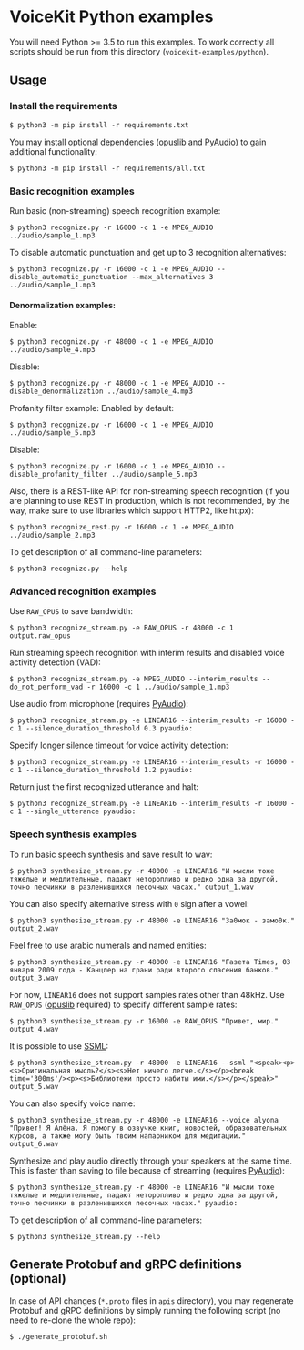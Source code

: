 # VoiceKit Python examples

You will need Python >= 3.5 to run this examples.
To work correctly all scripts should be run from this directory (`voicekit-examples/python`).

## Usage

### Install the requirements

```
$ python3 -m pip install -r requirements.txt
```

You may install optional dependencies ([opuslib](https://github.com/orion-labs/opuslib)
and [PyAudio](https://people.csail.mit.edu/hubert/pyaudio/)) to gain additional functionality:

```
$ python3 -m pip install -r requirements/all.txt
```

### Basic recognition examples

Run basic (non-streaming) speech recognition example:

```
$ python3 recognize.py -r 16000 -c 1 -e MPEG_AUDIO ../audio/sample_1.mp3
```

To disable automatic punctuation and get up to 3 recognition alternatives:

```
$ python3 recognize.py -r 16000 -c 1 -e MPEG_AUDIO --disable_automatic_punctuation --max_alternatives 3 ../audio/sample_1.mp3
```

#### Denormalization examples:

Enable:

```
$ python3 recognize.py -r 48000 -c 1 -e MPEG_AUDIO ../audio/sample_4.mp3
```

Disable:

```
$ python3 recognize.py -r 48000 -c 1 -e MPEG_AUDIO --disable_denormalization ../audio/sample_4.mp3
```

Profanity filter example:
Enabled by default:
```
$ python3 recognize.py -r 16000 -c 1 -e MPEG_AUDIO ../audio/sample_5.mp3
```

Disable:
```
$ python3 recognize.py -r 16000 -c 1 -e MPEG_AUDIO --disable_profanity_filter ../audio/sample_5.mp3
```

Also, there is a REST-like API for non-streaming speech recognition (if you are planning to use REST in production, which is not recommended, by the way, make sure to use libraries which support HTTP2, like httpx):

```
$ python3 recognize_rest.py -r 16000 -c 1 -e MPEG_AUDIO ../audio/sample_2.mp3
```

To get description of all command-line parameters:

```
$ python3 recognize.py --help
```

### Advanced recognition examples

Use `RAW_OPUS` to save bandwidth:

```
$ python3 recognize_stream.py -e RAW_OPUS -r 48000 -c 1 output.raw_opus
```

Run streaming speech recognition with interim results and disabled voice activity detection (VAD):

```
$ python3 recognize_stream.py -e MPEG_AUDIO --interim_results --do_not_perform_vad -r 16000 -c 1 ../audio/sample_1.mp3
```

Use audio from microphone (requires [PyAudio](https://people.csail.mit.edu/hubert/pyaudio/)):

```
$ python3 recognize_stream.py -e LINEAR16 --interim_results -r 16000 -c 1 --silence_duration_threshold 0.3 pyaudio:
```

Specify longer silence timeout for voice activity detection:

```
$ python3 recognize_stream.py -e LINEAR16 --interim_results -r 16000 -c 1 --silence_duration_threshold 1.2 pyaudio:
```

Return just the first recognized utterance and halt:

```
$ python3 recognize_stream.py -e LINEAR16 --interim_results -r 16000 -c 1 --single_utterance pyaudio:
```

### Speech synthesis examples

To run basic speech synthesis and save result to wav:

```
$ python3 synthesize_stream.py -r 48000 -e LINEAR16 "И мысли тоже тяжелые и медлительные, падают неторопливо и редко одна за другой, точно песчинки в разленившихся песочных часах." output_1.wav
```

You can also specify alternative stress with `0` sign after a vowel:

```
$ python3 synthesize_stream.py -r 48000 -e LINEAR16 "За0мок - замо0к." output_2.wav
```

Feel free to use arabic numerals and named entities:

```
$ python3 synthesize_stream.py -r 48000 -e LINEAR16 "Газета Times, 03 января 2009 года - Канцлер на грани ради второго спасения банков." output_3.wav
```

For now, `LINEAR16` does not support samples rates other than 48kHz.
Use `RAW_OPUS` ([opuslib](https://github.com/orion-labs/opuslib) required) to specify different sample rates:

```
$ python3 synthesize_stream.py -r 16000 -e RAW_OPUS "Привет, мир." output_4.wav
```

It is possible to use [SSML](https://en.wikipedia.org/wiki/Speech_Synthesis_Markup_Language):

```
$ python3 synthesize_stream.py -r 48000 -e LINEAR16 --ssml "<speak><p><s>Оригинальная мысль?</s><s>Нет ничего легче.</s></p><break time='300ms'/><p><s>Библиотеки просто набиты ими.</s></p></speak>" output_5.wav
```

You can also specify voice name:

```
$ python3 synthesize_stream.py -r 48000 -e LINEAR16 --voice alyona "Привет! Я Алёна. Я помогу в озвучке книг, новостей, образовательных курсов, а также могу быть твоим напарником для медитации." output_6.wav
```

Synthesize and play audio directly through your speakers at the same time.
This is faster than saving to file because of streaming (requires [PyAudio](https://people.csail.mit.edu/hubert/pyaudio/)):

```
$ python3 synthesize_stream.py -r 48000 -e LINEAR16 "И мысли тоже тяжелые и медлительные, падают неторопливо и редко одна за другой, точно песчинки в разленившихся песочных часах." pyaudio:
```

To get description of all command-line parameters:

```
$ python3 synthesize_stream.py --help
```

## Generate Protobuf and gRPC definitions (optional)

In case of API changes (`*.proto` files in `apis` directory),
you may regenerate Protobuf and gRPC definitions by simply running the following script
(no need to re-clone the whole repo):

```
$ ./generate_protobuf.sh
```
